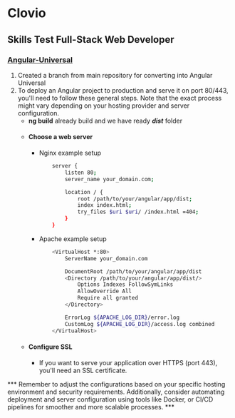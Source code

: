 # Clovio
## Skills Test Full-Stack Web Developer

### [Angular-Universal](https://github.com/awwm/clovio/tree/angular-universal/angular)
1. Created a branch from main repository for converting into Angular Universal
2. To deploy an Angular project to production and serve it on port 80/443, you'll need to follow these general steps. Note that the exact process might vary depending on your hosting provider and server configuration.
    - **ng build** already build and we have ready ***dist*** folder
    - #### Choose a web server ####
        - Nginx example setup
            ```bash
                server {
                    listen 80;
                    server_name your_domain.com;

                    location / {
                        root /path/to/your/angular/app/dist;
                        index index.html;
                        try_files $uri $uri/ /index.html =404;
                    }
                }
            ```
        - Apache example setup
            ```bash
                <VirtualHost *:80>
                    ServerName your_domain.com

                    DocumentRoot /path/to/your/angular/app/dist
                    <Directory /path/to/your/angular/app/dist/>
                        Options Indexes FollowSymLinks
                        AllowOverride All
                        Require all granted
                    </Directory>

                    ErrorLog ${APACHE_LOG_DIR}/error.log
                    CustomLog ${APACHE_LOG_DIR}/access.log combined
                </VirtualHost>
            ```
    - #### Configure SSL ####
        - If you want to serve your application over HTTPS (port 443), you'll need an SSL certificate. 

*** Remember to adjust the configurations based on your specific hosting environment and security requirements. Additionally, consider automating deployment and server configuration using tools like Docker, or CI/CD pipelines for smoother and more scalable processes. ***